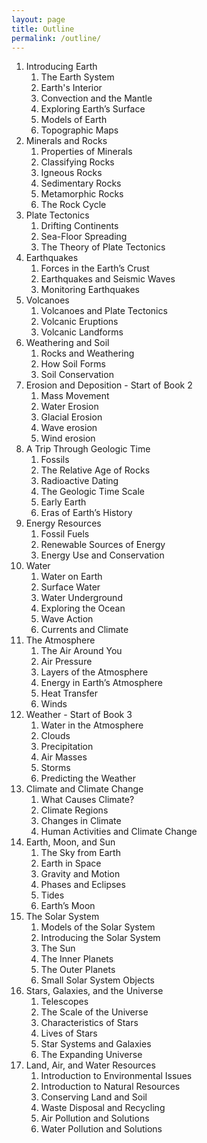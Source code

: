 ```yaml
---
layout: page
title: Outline
permalink: /outline/
---
```

1.  Introducing Earth
    1.  The Earth System
    2.  Earth's Interior
    3.  Convection and the Mantle
    4.  Exploring Earth’s Surface
    5.  Models of Earth
    6.  Topographic Maps
2.  Minerals and Rocks
    1.  Properties of Minerals
    2.  Classifying Rocks
    3.  Igneous Rocks
    4.  Sedimentary Rocks
    5.  Metamorphic Rocks
    6.  The Rock Cycle
3.  Plate Tectonics
    1.  Drifting Continents
    2.  Sea-Floor Spreading
    3.  The Theory of Plate Tectonics
4.  Earthquakes
    1.  Forces in the Earth’s Crust
    2.  Earthquakes and Seismic Waves
    3.  Monitoring Earthquakes
5.  Volcanoes
    1.  Volcanoes and Plate Tectonics
    2.  Volcanic Eruptions
    3.  Volcanic Landforms
6.  Weathering and Soil
    1.  Rocks and Weathering
    2.  How Soil Forms
    3.  Soil Conservation
7.  Erosion and Deposition - Start of Book 2
    1.  Mass Movement
    2.  Water Erosion
    3.  Glacial Erosion
    4.  Wave erosion
    5.  Wind erosion
8.  A Trip Through Geologic Time
    1.  Fossils
    2.  The Relative Age of Rocks
    3.  Radioactive Dating
    4.  The Geologic Time Scale
    5.  Early Earth
    6.  Eras of Earth’s History
9.  Energy Resources
    1.  Fossil Fuels
    2.  Renewable Sources of Energy
    3.  Energy Use and Conservation
10. Water
    1.  Water on Earth
    2.  Surface Water
    3.  Water Underground
    4.  Exploring the Ocean
    5.  Wave Action
    6.  Currents and Climate
11. The Atmosphere
    1.  The Air Around You
    2.  Air Pressure
    3.  Layers of the Atmosphere
    4.  Energy in Earth’s Atmosphere
    5.  Heat Transfer
    6.  Winds
12. Weather - Start of Book 3
    1.  Water in the Atmosphere
    2.  Clouds
    3.  Precipitation
    4.  Air Masses
    5.  Storms
    6.  Predicting the Weather
13. Climate and Climate Change
    1.  What Causes Climate?
    2.  Climate Regions
    3.  Changes in Climate
    4.  Human Activities and Climate Change
14. Earth, Moon, and Sun
    1.  The Sky from Earth
    2.  Earth in Space
    3.  Gravity and Motion
    4.  Phases and Eclipses
    5.  Tides
    6.  Earth’s Moon
15. The Solar System
    1.  Models of the Solar System
    2.  Introducing the Solar System
    3.  The Sun
    4.  The Inner Planets
    5.  The Outer Planets
    6.  Small Solar System Objects
16. Stars, Galaxies, and the Universe
    1.  Telescopes
    2.  The Scale of the Universe
    3.  Characteristics of Stars
    4.  Lives of Stars
    5.  Star Systems and Galaxies
    6.  The Expanding Universe
17. Land, Air, and Water Resources
    1.  Introduction to Environmental Issues
    2.  Introduction to Natural Resources
    3.  Conserving Land and Soil
    4.  Waste Disposal and Recycling
    5.  Air Pollution and Solutions
    6.  Water Pollution and Solutions



